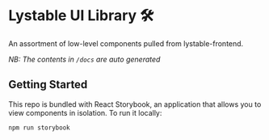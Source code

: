 # Lystable UI Library 🛠
An assortment of low-level components pulled from lystable-frontend.

*NB: The contents in `/docs` are auto generated*

## Getting Started
This repo is bundled with React Storybook, an application that allows you to view components in isolation.
To run it locally:

```
npm run storybook
```
